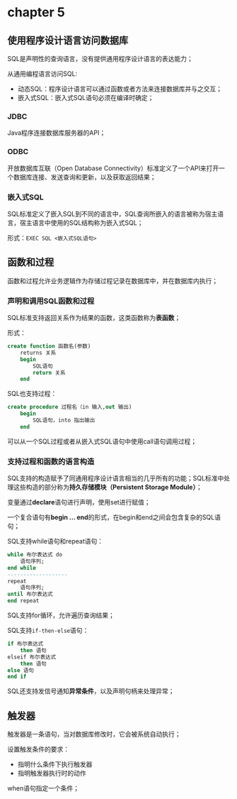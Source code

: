 # chapter 5

## 使用程序设计语言访问数据库

SQL是声明性的查询语言，没有提供通用程序设计语言的表达能力；

从通用编程语言访问SQL:

* 动态SQL：程序设计语言可以通过函数或者方法来连接数据库并与之交互；
* 嵌入式SQL：嵌入式SQL语句必须在编译时确定；

### JDBC

Java程序连接数据库服务器的API；

### ODBC

开放数据库互联（Open Database Connectivity）标准定义了一个API来打开一个数据库连接、发送查询和更新，以及获取返回结果；

### 嵌入式SQL

SQL标准定义了嵌入SQL到不同的语言中，SQL查询所嵌入的语言被称为宿主语言，宿主语言中使用的SQL结构称为嵌入式SQL；

形式：`EXEC SQL <嵌入式SQL语句>`

## 函数和过程

函数和过程允许业务逻辑作为存储过程记录在数据库中，并在数据库内执行；

### 声明和调用SQL函数和过程

SQL标准支持返回关系作为结果的函数，这类函数称为**表函数**；

形式：

```sql
create function 函数名(参数)
	returns 关系
	begin
		SQL语句
		return 关系
	end
```

SQL也支持过程：

```sql
create procedure 过程名（in 输入,out 输出)
	begin
		SQL语句，into 指出输出
	end
```

可以从一个SQL过程或者从嵌入式SQL语句中使用call语句调用过程；

### 支持过程和函数的语言构造

SQL支持的构造赋予了同通用程序设计语言相当的几乎所有的功能；SQL标准中处理这些构造的部分称为**持久存储模块（Persistent Storage Module）**；

变量通过**declare**语句进行声明，使用set进行赋值；

一个复合语句有**begin ... end**的形式，在begin和end之间会包含复杂的SQL语句；

SQL支持while语句和repeat语句：

```sql
while 布尔表达式 do
	语句序列;
end while
-------------------
repeat
	语句序列;
until 布尔表达式
end repeat
```

SQL支持for循环，允许遍历查询结果；

SQL支持`if-then-else`语句：

```sql
if 布尔表达式
	then 语句
elseif 布尔表达式
	then 语句
else 语句
end if
```

SQL还支持发信号通知**异常条件**，以及声明句柄来处理异常；

## 触发器

触发器是一条语句，当对数据库修改时，它会被系统自动执行；

设置触发条件的要求：

* 指明什么条件下执行触发器
* 指明触发器执行时的动作

when语句指定一个条件；